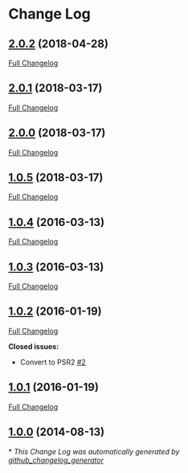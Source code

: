# Change Log

## [2.0.2](https://github.com/gordonbanderson/weboftalent-gridrows/tree/2.0.2) (2018-04-28)
[Full Changelog](https://github.com/gordonbanderson/weboftalent-gridrows/compare/2.0.1...2.0.2)

## [2.0.1](https://github.com/gordonbanderson/weboftalent-gridrows/tree/2.0.1) (2018-03-17)
[Full Changelog](https://github.com/gordonbanderson/weboftalent-gridrows/compare/2.0.0...2.0.1)

## [2.0.0](https://github.com/gordonbanderson/weboftalent-gridrows/tree/2.0.0) (2018-03-17)
[Full Changelog](https://github.com/gordonbanderson/weboftalent-gridrows/compare/1.0.5...2.0.0)

## [1.0.5](https://github.com/gordonbanderson/weboftalent-gridrows/tree/1.0.5) (2018-03-17)
[Full Changelog](https://github.com/gordonbanderson/weboftalent-gridrows/compare/1.0.4...1.0.5)

## [1.0.4](https://github.com/gordonbanderson/weboftalent-gridrows/tree/1.0.4) (2016-03-13)
[Full Changelog](https://github.com/gordonbanderson/weboftalent-gridrows/compare/1.0.3...1.0.4)

## [1.0.3](https://github.com/gordonbanderson/weboftalent-gridrows/tree/1.0.3) (2016-03-13)
[Full Changelog](https://github.com/gordonbanderson/weboftalent-gridrows/compare/1.0.2...1.0.3)

## [1.0.2](https://github.com/gordonbanderson/weboftalent-gridrows/tree/1.0.2) (2016-01-19)
[Full Changelog](https://github.com/gordonbanderson/weboftalent-gridrows/compare/1.0.1...1.0.2)

**Closed issues:**

- Convert to PSR2 [\#2](https://github.com/gordonbanderson/weboftalent-gridrows/issues/2)

## [1.0.1](https://github.com/gordonbanderson/weboftalent-gridrows/tree/1.0.1) (2016-01-19)
[Full Changelog](https://github.com/gordonbanderson/weboftalent-gridrows/compare/1.0.0...1.0.1)

## [1.0.0](https://github.com/gordonbanderson/weboftalent-gridrows/tree/1.0.0) (2014-08-13)


\* *This Change Log was automatically generated by [github_changelog_generator](https://github.com/skywinder/Github-Changelog-Generator)*